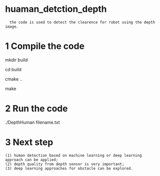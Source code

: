 # huaman_detction_depth

      the code is used to detect the clearence for robot using the depth image. 
# 1 Compile the code

mkdir build

cd build

cmake ..

make


# 2 Run the code

./DepthHuman filename.txt

# 3 Next step
    (1) human detection based on machine learning or deep learning approach can be applied;
    (2) depth quality from depth sensor is very important;
    (3) deep learning approaches for obstacle can be explored. 
    
    

    
